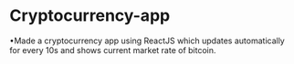 # Cryptocurrency-app
•Made a cryptocurrency app using ReactJS which updates automatically for every 10s and shows current market rate of bitcoin.
